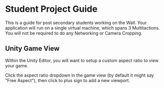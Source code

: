 # Student Project Guide

This is a guide for post secondary students working on the Wall. Your application will run on a single virtual machine, which spans 3 Multitactions. You will not be required to do any Networking or Camera Cropping.

## Unity Game View
Within the Unity Editor, you will want to setup a custom aspect ratio to view your game.

Click the aspect ratio dropdown in the game view (by default it might say "Free Aspect"), then click to plus sign to add a new viewport.
